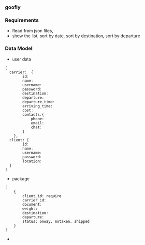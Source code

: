 ### goofly

### Requirements

- Read from json files,
- show the list, sort by date, sort by destination, sort by departure

### Data Model

- user data

```
[
  carrier:  {
        id:
        name:
        username:
        password:
        destination:
        departure:
        departure_time:
        arriving_time:
        cost:
        contacts:{
            phone:
            email:
            chat:
        }
    },
  client: {
        id:
        name:
        username:
        password:
        location:
  }
]
```

- package

```
[
    {
        client_id: require
        carrier_id:
        document:
        weight:
        destination:
        departure:
        status: onway, notaken, shipped
    }
]
```

-
